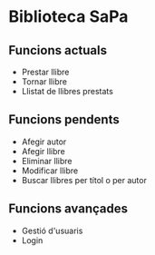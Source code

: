 # Biblioteca SaPa
## Funcions actuals
* Prestar llibre
* Tornar llibre
* Llistat de llibres prestats
## Funcions pendents
* Afegir autor
* Afegir llibre
* Eliminar llibre
* Modificar llibre
* Buscar llibres per títol o per autor
## Funcions avançades
* Gestió d'usuaris
* Login